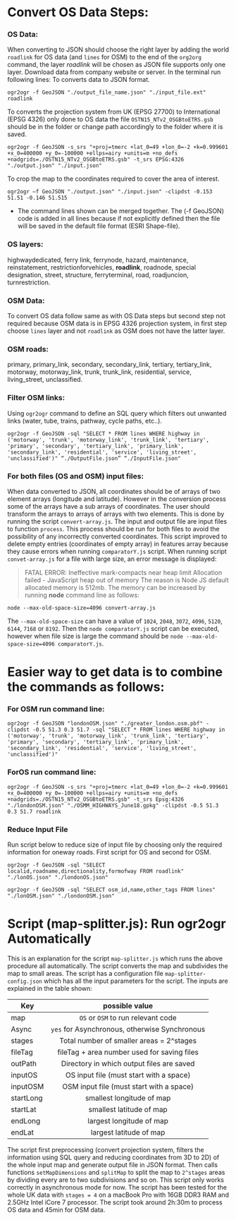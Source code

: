 # Convert OS Data Steps:
### OS Data:
When converting to JSON should choose the right layer by adding the world `roadlink` for OS data (and `lines` for OSM) to the end of the `org2org` command, the layer *roadlink* will be chosen as JSON file supports only one layer.
Download data from company website or server.
In the terminal run following lines:
To converts data to JSON format.
```
ogr2ogr -f GeoJSON "./output_file_name.json" "./input_file.ext" roadlink
```

To converts the projection system from UK (EPSG 27700) to International (EPSG 4326) only done to OS data the file `OSTN15_NTv2_OSGBtoETRS.gsb` should be in the folder or change path accordingly to the folder where it is saved.
```
ogr2ogr -f GeoJSON -s_srs "+proj=tmerc +lat_0=49 +lon_0=-2 +k=0.999601 +x_0=400000 +y_0=-100000 +ellps=airy +units=m +no_defs +nadgrids=./OSTN15_NTv2_OSGBtoETRS.gsb" -t_srs EPSG:4326 "./output.json" "./input.json"
```

To crop the map to the coordinates required to cover the area of interest.
```
ogr2ogr —f GeoJSON "./output.json" "./input.json" -clipdst -0.153 51.51 -0.146 51.515
```

* The command lines shown can be merged together. The (-f GeoJSON) code is added in all lines because if not explicitly defined then the file will be saved in the default file format (ESRI Shape-file).

### OS layers:
highwaydedicated, ferry link, ferrynode, hazard, maintenance, reinstatement, restrictionforvehicles, **roadlink**, roadnode, special designation, street, structure, ferryterminal, road, roadjuncion, turnrestriction.

### OSM Data:
To convert OS data follow same as with OS Data steps but second step not required because OSM data is in EPSG 4326 projection system, in first step choose `lines` layer and not `roadlink` as OSM does not have the latter layer.

### OSM roads:
primary, primary_link, secondary, secondary_link, tertiary, tertiary_link, motorway, motorway_link, trunk, trunk_link, residential, service, living_street, unclassified.

### Filter OSM links:
Using `ogr2ogr` command to define an SQL query which filters out unwanted links (water, tube, trains, pathway, cycle paths, etc..).
```
ogr2ogr -f GeoJSON -sql "SELECT * FROM lines WHERE highway in ('motorway', 'trunk', 'motorway_link', 'trunk_link', 'tertiary', 'primary', 'secondary', 'tertiary_link', 'primary_link', 'secondary_link', 'residential', 'service', 'living_street', 'unclassified')" “./OutputFile.json” “./InputFile.json"
```

### For both files (OS and OSM) input files:
When data converted to JSON, all coordinates should be of arrays of two element arrays (longitude and latitude). However in the conversion process some of the arrays have a sub arrays of coordinates. The user should transform the arrays to arrays of arrays with two elements. This is done by running the script `convert-array.js`. The input and output file are input files to function `process`. This process should be run for both files to avoid the possibility of any incorrectly converted coordinates. This script improved to delete empty entries (coordinates of empty array) in features array because they cause errors when running `comparatorY.js` script.
When running script `convet-array.js` for a file with large size, an error message is displayed:
>FATAL ERROR: Ineffective mark-compacts near heap limit Allocation failed - JavaScript heap out of memory
The reason is Node JS default allocated memory is 512mb. The memory can be increased by running **node** command line as follows:
```
node --max-old-space-size=4096 convert-array.js
```

The `--max-old-space-size` can have a value of `1024`, `2048`, `3072`, `4096`, `5120`, `6144`, `7168` or `8192`.
Then the `node comparatorY.js` script can be executed, however when file size is large the command should be `node --max-old-space-size=4096 comparatorY.js`.

# Easier way to get data is to combine the commands as follows:
### For OSM run command line:
```
ogr2ogr -f GeoJSON "londonOSM.json" "./greater_london.osm.pbf" -clipdst -0.5 51.3 0.3 51.7 -sql "SELECT * FROM lines WHERE highway in ('motorway', 'trunk', 'motorway_link', 'trunk_link', 'tertiary', 'primary', 'secondary', 'tertiary_link', 'primary_link', 'secondary_link', 'residential', 'service', 'living_street', 'unclassified')"
```

### ForOS run command line:
```
ogr2ogr -f GeoJSON -s_srs "+proj=tmerc +lat_0=49 +lon_0=-2 +k=0.999601 +x_0=400000 +y_0=-100000 +ellps=airy +units=m +no_defs +nadgrids=./OSTN15_NTv2_OSGBtoETRS.gsb" -t_srs Epsg:4326 "./londonOSM.json" "./OSMM_HIGHWAYS_June18.gpkg" -clipdst -0.5 51.3 0.3 51.7 roadlink
```

### Reduce Input File
Run script below to reduce size of input file by choosing only the required information for oneway roads. First script for OS and second for OSM.
```
ogr2ogr -f GeoJSON -sql "SELECT localid,roadname,directionality,formofway FROM roadlink" "./lonOS.json" "./londonOS.json"
```
```
ogr2ogr -f GeoJSON -sql "SELECT osm_id,name,other_tags FROM lines" "./lonOSM.json" "./londonOSM.json"
```

# Script (map-splitter.js): Run ogr2ogr Automatically
This is an explanation for the script `map-splitter.js` which runs the above procedure all automatically. The script converts the map and subdivides the map to small areas. The script has a configuration file `map-splitter-config.json` which has all the input parameters for the script. The inputs are explained in the table shown:

| Key          | possible value                               |
|--------------|:--------------------------------------------:|
| map          | `OS` or `OSM` to run relevant code           |
| Async        | `yes` for Asynchronous, otherwise Synchronous|
| stages       | Total number of smaller areas = 2^stages     |
| fileTag      | fileTag + area number used for saving files  |
| outPath      | Directory in which output files are saved    |
| inputOS      | OS input file (must start with a space)      |
| inputOSM     | OSM input file (must start with a space)     |
| startLong    | smallest longitude of map                    |
| startLat     | smallest latitude of map                     |
| endLong      | largest longitude of map                     |
| endLat       | largest latitude of map                      |

The script first preprocessing (convert projection system, filters the information using SQL query and reducing coordinates from 3D to 2D) of the whole input map and generate output file in JSON format. Then calls functions `setMapDimensions` and `splitMap` to split the map to `2^stages` areas by dividing every are to two subdivisions and so on. This script only works correctly in asynchronous mode for now.
The script has been tested for the whole UK data with `stages = 4` on a macBook Pro with 16GB DDR3 RAM and 2.5GHz Intel iCore 7 processor. The script took around 2h:30m to process OS data and 45min for OSM data.
